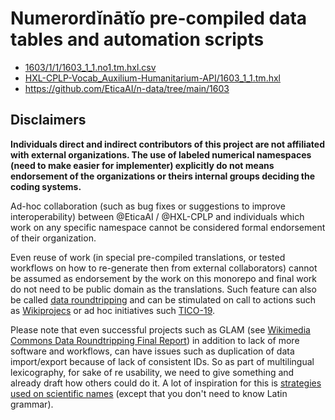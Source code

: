 # Numerordĭnātĭo pre-compiled data tables and automation scripts

- [1603/1/1/1603_1_1.no1.tm.hxl.csv](1603/1/1/1603_1_1.no1.tm.hxl.csv)
- [HXL-CPLP-Vocab_Auxilium-Humanitarium-API/1603_1_1.tm.hxl](https://docs.google.com/spreadsheets/d/1ih3ouvx_n8W5ntNcYBqoyZ2NRMdaA0LRg5F9mGriZm4/edit#gid=2095477004)
- https://github.com/EticaAI/n-data/tree/main/1603

<!--
> **Note: most (but not all) of this overview is being converted to machine processable format on [1603/1/1/1603_1_1.no1.tm.hxl.csv](1603/1/1/1603_1_1.no1.tm.hxl.csv)** (online version at [HXL-CPLP-Vocab_Auxilium-Humanitarium-API/1603_1_1.tm.hxl](https://docs.google.com/spreadsheets/d/1ih3ouvx_n8W5ntNcYBqoyZ2NRMdaA0LRg5F9mGriZm4/edit#gid=2095477004)). Some notable changes:
>  - Base namespaces, instead of "group codes released by an organization" are renamed by suggested intent.
>  - _TODO: add more explanations here_


When referring to concepts, we use as exchange keys numeric codes with explicit self taxonomy.
This decision both allows neutrality when working with multiple cultures, and already will feel familiar for people who have [administrative divisions](https://en.wikipedia.org/wiki/Administrative_division) where the baseline can change depending on who is considered a reference.

In general each group of concepts (for example, codes used in a country to define subdivisions) will not add a prefix for the entire country itself (because everything there _is_ from that country). But at international level, this is relevant, and both `1603:45:49` and `1603:45:16` are the best reference on this subject. Other areas are less complex, but we still use nested nomenclature.

While decisions on how to organize, as of 2021-01, are still open, **such numeric taxonomy can persist more long term**. In the worst case, it is also easier to create direct aliases when working with software.

> Practical example:
> - We opt for _`1603:45:49` /UN m49/_ instead of _`1603:47:3166:1` (the neutral number to reference ISO 3166)_ as the default key to reference one type of concept group.
> - We inject information, in special translations, from namespaces such as _`1603:3:12` /Wikidata/_ on `1603:45:49`.
> - We make sure that the compiled tables in special vocabularies (the translations) have references from where the data was from, so implementers can decide use or not. However the biggest relevance of this is for languages without official translations (even if they do exist, only are not pre-compiled).


## [`1603`] /Base prefix/
- [1603/](1603/)

The lexicographi-sine-finibus project will use `1603` as the main namespace to reference other references.


### [`1603:1`] /Metadata overview of 1603 namespaces/
- [1603/1](1603/1)


### [`1603:3`] /Wikimedia Foundation, Inc/
- [1603/3/](1603/3/)

#### [`1603:3:12`] /Wikidata/

### [`1603:13`] /HXL/
- [1603/13/](1603/13/)

### [`1603:45`] /UN/
- [1603/45/](1603/45/)

### [`1603:45:49`] /UN m49/
- [1603/45/49/](1603/45/49/)

### [`1603:45:16`] /Place codes (by UN m49 numeric)/
- [1603/45/16/](1603/45/16/)

> Note: the main interest in lexicographi-sine-finibus is **linguistic content** and how to conciliate data via existing coding systems both for ourselves and third parties **interested in improving multilingualism**. Except for potential data to allow disambiguation which is is not heavyweight (such as centroid coordinates) we do not plan to re-publish administrative boundaries.

### [`1603:47`] /ISO/
- [1603/47/](1603/47/)

#### [`1603:47:15924`] /ISO 15924, Codes for the representation of names of scripts/
- [1603/47/15924/](1603/47/15924/)

### [`1603:87`] /Unicode/
- [1603/87/](1603/87/)

### [`1603:994`] /dentāle vocābulāriō/
- [1603/994/](1603/994/)


### [`1603:2600`] /Generic - Multiplication tables/
- [1603/2600/](1603/2600/)


<details>
<summary>Click to see additional iternal data files</summary>

## [`999999`] /namespace for intermediate cached files/
- [999999/](999999/)

## [`999999999`] /namespace for automation scripts/
- [999999999/](999999999/)

</details>


## [`1603:*`] Numerordĭnātĭo stability (global level)
> Note: this section assumes data tables published by @EticaAI / @HXL-CPLP **and** global level reference between concepts. Every concept-group have both global numerordĭnātĭo and a local identificator recommended to be used when transposing.

### Stable namespaces

- `1603`
  - the base namespace `1603` will be used by @EticaAI / @HXL-CPLP as a tradeoff between something unique while not overlong.
- `1603:45:49` /Standard country or area codes for statistical use (M49)/
  - Comments:
    - Any local identifier MUST be aligned with the reference organization.
    - This namespace can have from 0 to 999 items. No value out of this range is allowed. If used to exchange data with tools that expect UN m49, pre-prend leading zeros to fill 3 characters. However, under Numerordĭnātĭo scheme they are not necessary.
    - `900..999` range may have additional semantics when used under `1603:45:49`
      Some will be granted to never change.
  - External guides:
    - https://unstats.un.org/unsd/publication/SeriesM/Series_M49_(1970)_en-fr.pdf
    - https://unstats.un.org/unsd/methodology/m49/
    - https://undocs.org/pdf?symbol=en/ST/CS/SER.F/347/Rev.1
    - https://en.wikipedia.org/wiki/UN_M49

### Likely near stable namespaces

- `1603:45:16` /Place codes/
  - Comments:
    - This namespace, as its first level, reuses `1603:45:49` with the exception of range `900..999`.
- `1603:3:12`:
  - TODO: document Q and P and make it stable interface.

### Intentionally non-stable namespaces

- [`1603:999999`]: namespace for local cache of data files.

-->

## Disclaimers

**Individuals direct and indirect contributors of this project are not affiliated with external organizations. The use of labeled numerical namespaces (need to make easier for implementer) explicitly do not means endorsement of the organizations or theirs internal groups deciding the coding systems.**

Ad-hoc collaboration (such as bug fixes or suggestions to improve interoperability) between @EticaAI / @HXL-CPLP and individuals which work on any specific namespace cannot be considered formal endorsement of their organization.

Even reuse of work (in special pre-compiled translations, or tested workflows on how to re-generate then from external collaborators) cannot be assumed as endorsement by the work on this monorepo and final work do not need to be public domain as the translations. Such feature can also be called [data roundtripping](https://diff.wikimedia.org/2019/12/13/data-roundtripping-a-new-frontier-for-glam-wiki-collaborations/) and can be stimulated on call to actions such as [Wikiprojecs](https://m.wikidata.org/wiki/Wikidata:WikiProjects) or ad hoc initiatives such [TICO-19](https://tico-19.github.io/).

Please note that even successful projects such as GLAM (see [Wikimedia Commons Data Roundtripping Final Report](https://upload.wikimedia.org/wikipedia/commons/e/e8/Wikimedia_Commons_Data_Roundtripping_-_Final_report.pdf)) in addition to lack of more software and workflows, can have issues such as duplication of data import/export because of lack of consistent IDs. So as part of multilingual lexicography, for sake of re usability, we need to give something and already draft how others could do it. A lot of inspiration for this is [strategies used on scientific names](https://en.wikipedia.org/wiki/Scientific_name) (except that you don't need to know Latin grammar).
